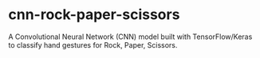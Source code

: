# cnn-rock-paper-scissors
A Convolutional Neural Network (CNN) model built with TensorFlow/Keras to classify hand gestures for Rock, Paper, Scissors.
